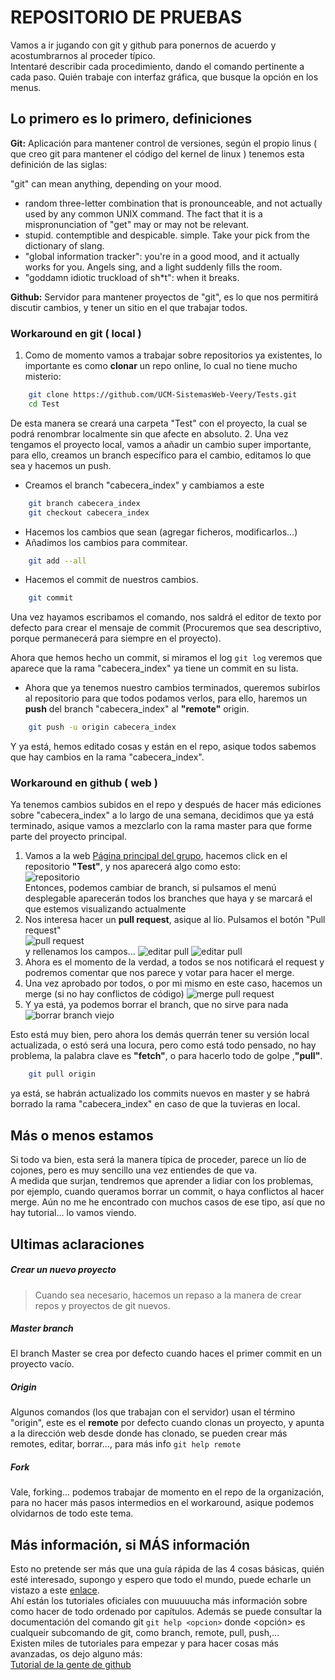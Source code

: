 # REPOSITORIO DE PRUEBAS

Vamos a ir jugando con git y github para ponernos de acuerdo y acostumbrarnos al proceder típico.  
Intentaré describir cada procedimiento, dando el comando pertinente a cada paso. Quién trabaje con interfaz gráfica, que busque la opción en los menus.

  
## Lo primero es lo primero, definiciones

**Git:** Aplicación para mantener control de versiones, según el propio linus ( que creo git para mantener el código del kernel de linux ) tenemos esta definición de las siglas:

"git" can mean anything, depending on your mood.
 - random three-letter combination that is pronounceable, and not
   actually used by any common UNIX command.  The fact that it is a
   mispronunciation of "get" may or may not be relevant.
 - stupid. contemptible and despicable. simple. Take your pick from the
   dictionary of slang.
 - "global information tracker": you're in a good mood, and it actually
   works for you. Angels sing, and a light suddenly fills the room.
 - "goddamn idiotic truckload of sh*t": when it breaks.  
 
**Github:** Servidor para mantener proyectos de "git", es lo que nos permitirá discutir cambios, y tener un sitio en el que trabajar todos.
  
### Workaround en git ( local )
1. Como de momento vamos a trabajar sobre repositorios ya existentes, lo importante es como **clonar** un repo online, lo cual no tiene mucho misterio:
```bash
    git clone https://github.com/UCM-SistemasWeb-Veery/Tests.git
    cd Test
```
De esta manera se creará una carpeta "Test" con el proyecto, la cual se podrá renombrar localmente sin que afecte en absoluto.
2. Una vez tengamos el proyecto local, vamos a añadir un cambio super importante, para ello, creamos un branch específico para el cambio, editamos lo que sea y hacemos un push.  
 * Creamos el branch "cabecera_index" y cambiamos a este
```bash
    git branch cabecera_index
    git checkout cabecera_index
```
 * Hacemos los cambios que sean (agregar ficheros, modificarlos...)
 * Añadimos los cambios para commitear.
```bash
    git add --all
```
 * Hacemos el commit de nuestros cambios.
```bash
    git commit
```
Una vez hayamos escribamos el comando, nos saldrá el editor de texto por defecto para crear el mensaje de commit (Procuremos que sea descriptivo, porque permanecerá para siempre en el proyecto).
  
  Ahora que hemos hecho un commit, si miramos el log `git log` veremos que aparece que la rama "cabecera_index" ya tiene un commit en su lista.
   * Ahora que ya tenemos nuestro cambios terminados, queremos subirlos al repositorio para que todos podamos verlos, para ello, haremos un **push** del branch "cabecera_index" al **"remote"** origin.
```bash
    git push -u origin cabecera_index
```
Y ya está, hemos editado cosas y están en el repo, asique todos sabemos que hay cambios en la rama "cabecera_index".

### Workaround en github ( web )
Ya tenemos cambios subidos en el repo y después de hacer más ediciones sobre "cabecera_index" a lo largo de una semana, decidimos que ya está terminado, asique vamos a mezclarlo con la rama master para que forme parte del proyecto principal.
1. Vamos a la web [Página principal del grupo](https://github.com/UCM-SistemasWeb-Veery/), hacemos click en el repositorio **"Test"**, y nos aparecerá algo como esto:   
![repositorio](http://github.com/UCM-SistemasWeb-Veery/Tests/tree/master/img/Repositorio.png)  
Entonces, podemos cambiar de branch, si pulsamos el menú desplegable aparecerán todos los branches que haya y se marcará el que estemos visualizando actualmente
2. Nos interesa hacer un **pull request**, asique al lío. Pulsamos el botón "Pull request"  
![pull request](https://github.com/UCM-SistemasWeb-Veery/Tests/tree/master/img/crear_pull_request.png "pull")  
y rellenamos los campos...
![editar pull](https://github.com/UCM-SistemasWeb-Veery/Tests/tree/master/img/editar_request.png "edit")
![editar pull](https://github.com/UCM-SistemasWeb-Veery/Tests/tree/master/img/editar_request_2.png "edit")
3. Ahora es el momento de la verdad, a todos se nos notificará el request y podremos comentar que nos parece y votar para hacer el merge.  
4. Una vez aprobado por todos, o por mi mismo en este caso, hacemos un merge (si no hay conflictos de código)
![merge pull request](https://github.com/UCM-SistemasWeb-Veery/Tests/tree/master/img/merge_request.png "merge")  
5. Y ya está, ya podemos borrar el branch, que no sirve para nada  
![borrar branch viejo](https://github.com/UCM-SistemasWeb-Veery/Tests/tree/master/img/merge_terminado.png "delete")  

Esto está muy bien, pero ahora los demás querrán tener su versión local actualizada, o estó será una locura, pero como está todo pensado, no hay problema, la palabra clave es **"fetch"**, o para hacerlo todo de golpe ,**"pull"**.
```bash
    git pull origin
```

ya está, se habrán actualizado los commits nuevos en master y se habrá borrado la rama "cabecera_index" en caso de que la tuvieras en local. 
  
    
## Más o menos estamos
Si todo va bien, esta será la manera típica de proceder, parece un lío de cojones, pero es muy sencillo una vez entiendes de que va.  
A medida que surjan, tendremos que aprender a lidiar con los problemas, por ejemplo, cuando queramos borrar un commit, o haya conflictos al hacer merge. Aún no me he encontrado con muchos casos de ese tipo, así que no hay tutorial... lo vamos viendo.


## Ultimas aclaraciones
##### Crear un nuevo proyecto
>Cuando sea necesario, hacemos un repaso a la manera de crear repos y proyectos de git nuevos.
##### Master branch
El branch Master se crea por defecto cuando haces el primer commit en un proyecto vacío.
##### Origin
Algunos comandos (los que trabajan con el servidor) usan el término "origin", este es el **remote** por defecto cuando clonas un proyecto, y apunta a la dirección web desde donde has clonado, se pueden crear más remotes, editar, borrar..., para más info `git help remote`
##### Fork
Vale, forking... podemos trabajar de momento en el repo de la organización, para no hacer más pasos intermedios en el workaround, asique podemos olvidarnos de todo este tema.


## Más información, si MÁS información
Esto no pretende ser más que una guía rápida de las 4 cosas básicas, quién esté interesado, supongo y espero que todo el mundo, puede echarle un vistazo a este
[enlace](http://git-scm.com/book/en/v2/Getting-Started-About-Version-Control).  
Ahí están los tutoriales oficiales con muuuuucha más información sobre como hacer de todo ordenado por capítulos. Además se puede consultar la documentación del comando git `git help <opcion>` donde <opción> es cualqueir subcomando de git, como branch, remote, pull, push,...  
Existen miles de tutoriales para empezar y para hacer cosas más avanzadas, os dejo alguno más:  
[Tutorial de la gente de github](https://guides.github.com/activities/hello-world/)
